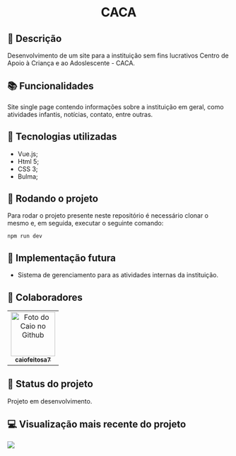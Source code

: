 <h1 align="center">CACA</h1>

## :memo: Descrição
Desenvolvimento de um site para a instituição sem fins lucrativos Centro de Apoio à Criança e ao Adoslescente - CACA.

## :books: Funcionalidades
Site single page contendo informações sobre a instituição em geral, como atividades infantis, notícias, contato, entre outras.

## :wrench: Tecnologias utilizadas
* Vue.js;
* Html 5;
* CSS 3;
* Bulma;

## :rocket: Rodando o projeto
Para rodar o projeto presente neste repositório é necessário clonar o mesmo e, em seguida, executar o seguinte comando:
```
npm run dev
```

## :crystal_ball: Implementação futura
* Sistema de gerenciamento para as atividades internas da instituição.

## :handshake: Colaboradores
<table>
  <tr>
    <td align="center">
      <a href="http://github.com/caiofeitosa7">
        <img src="https://avatars.githubusercontent.com/u/68925245?s=400&u=4dc58e4e9c2575d5ccdbf33ddfd5f08d58c7f5dc&v=4" width="100px;" alt="Foto do Caio no Github"/><br>
        <sub>
          <b>caiofeitosa7</b>
        </sub>
      </a>
    </td>
  </tr>
</table>

## :dart: Status do projeto
Projeto em desenvolvimento.

## :computer: Visualização mais recente do projeto
<img src="src/assets/images/gif-site.gif" align="center">
